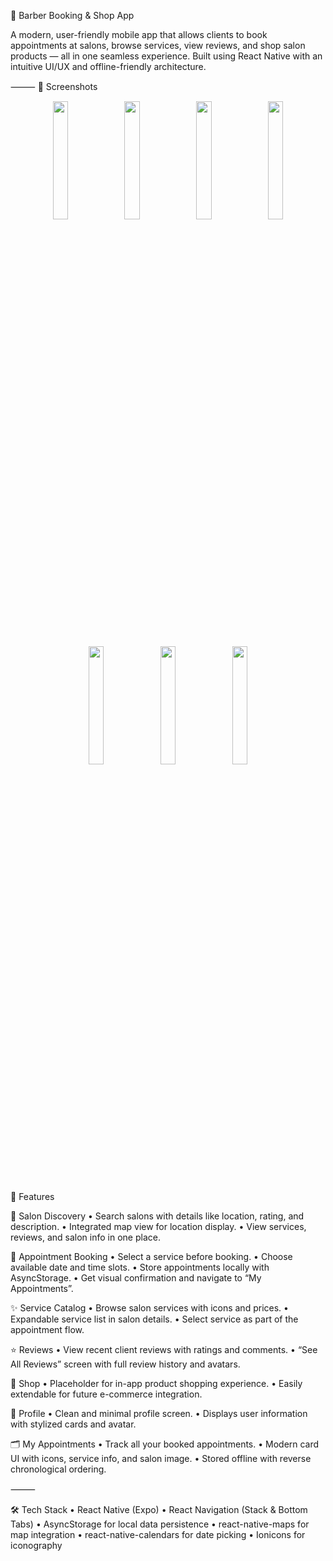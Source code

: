 💈 Barber Booking & Shop App

A modern, user-friendly mobile app that allows clients to book appointments at salons, browse services, view reviews, and shop salon products — all in one seamless experience. Built using React Native with an intuitive UI/UX and offline-friendly architecture.

⸻
📱 Screenshots
<p align="center">
   <img src="https://github.com/user-attachments/assets/b05547ca-296d-4edf-a1d3-255c25603702" width="22%" />
  <img src="https://github.com/user-attachments/assets/50bb1299-4662-430f-bea2-f2c3d31515e0" width="22%" />
   <img src="https://github.com/user-attachments/assets/3482d706-14be-46a8-a54a-91a724e4ede2" width="22%" />
  <img src="https://github.com/user-attachments/assets/15169f7d-e50e-4d00-8a68-3f54aa507009" width="22%" />
</p>
<p align="center">
   <img src="https://github.com/user-attachments/assets/e5a23316-7a94-4bd1-9a51-e75c60d9513a" width="22%" />
  <img src="https://github.com/user-attachments/assets/01a0a540-79d8-4c13-b954-59c5c004616a" width="22%" />
  <img src="https://github.com/user-attachments/assets/bf9cfbec-45cf-417d-af68-c4c8ec448fe1" width="22%" />
</p>


📱 Features

🔎 Salon Discovery
	•	Search salons with details like location, rating, and description.
	•	Integrated map view for location display.
	•	View services, reviews, and salon info in one place.

📅 Appointment Booking
	•	Select a service before booking.
	•	Choose available date and time slots.
	•	Store appointments locally with AsyncStorage.
	•	Get visual confirmation and navigate to “My Appointments”.

✨ Service Catalog
	•	Browse salon services with icons and prices.
	•	Expandable service list in salon details.
	•	Select service as part of the appointment flow.

⭐ Reviews
	•	View recent client reviews with ratings and comments.
	•	“See All Reviews” screen with full review history and avatars.

🛒 Shop
	•	Placeholder for in-app product shopping experience.
	•	Easily extendable for future e-commerce integration.

👤 Profile
	•	Clean and minimal profile screen.
	•	Displays user information with stylized cards and avatar.

🗂️ My Appointments
	•	Track all your booked appointments.
	•	Modern card UI with icons, service info, and salon image.
	•	Stored offline with reverse chronological ordering.

⸻

🛠️ Tech Stack
	•	React Native (Expo)
	•	React Navigation (Stack & Bottom Tabs)
	•	AsyncStorage for local data persistence
	•	react-native-maps for map integration
	•	react-native-calendars for date picking
	•	Ionicons for iconography

